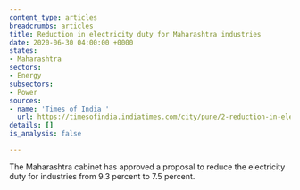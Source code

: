 ```yaml
---
content_type: articles
breadcrumbs: articles
title: Reduction in electricity duty for Maharashtra industries
date: 2020-06-30 04:00:00 +0000
states:
- Maharashtra
sectors:
- Energy
subsectors:
- Power
sources:
- name: 'Times of India '
  url: https://timesofindia.indiatimes.com/city/pune/2-reduction-in-electricity-duty-for-maharashtra-industries/articleshow/76641462.cms
details: []
is_analysis: false

---
```

The Maharashtra cabinet has approved a proposal to reduce the electricity duty for industries from 9.3 percent to 7.5 percent.